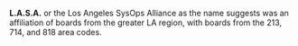 **L.A.S.A.** or the Los Angeles SysOps Alliance as the name suggests was an affiliation of boards from the greater LA region, with boards from the 213, 714, and 818 area codes.